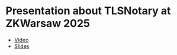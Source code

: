# Presentation about TLSNotary at ZKWarsaw 2025

- [Video](https://www.youtube.com/watch?v=SJfB7ETL3P8)
- [Slides](https://github.com/th4s/zkwarsaw/releases/download/presentation/slides.pdf)

